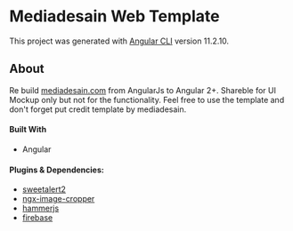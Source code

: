 # Mediadesain Web Template

This project was generated with [Angular CLI](https://github.com/angular/angular-cli) version 11.2.10.

## About

Re build [mediadesain.com](mediadesain.com) from AngularJs to Angular 2+. Shareble for UI Mockup only but not for the functionality. Feel free to use the template and don't forget put credit template by mediadesain.

#### Built With
- Angular

#### Plugins & Dependencies:
- [sweetalert2](https://www.npmjs.com/package/sweetalert2)
- [ngx-image-cropper](https://www.npmjs.com/package/ngx-image-cropper)
- [hammerjs](https://www.npmjs.com/package/hammerjs)
- [firebase](https://www.npmjs.com/package/firebase)
